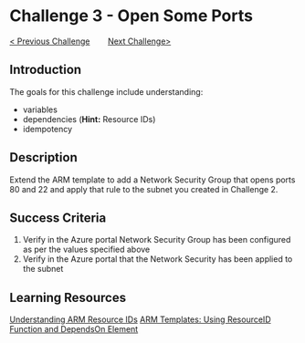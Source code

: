 # Challenge 3 - Open Some Ports

[< Previous Challenge](./ARM-Challenge-02.md)&nbsp;&nbsp;&nbsp;&nbsp;&nbsp;&nbsp;&nbsp;&nbsp;[Next Challenge>](./ARM-Challenge-04.md)

## Introduction

The goals for this challenge include understanding:
 - variables
 - dependencies (**Hint:** Resource IDs)
 - idempotency

## Description

Extend the ARM template to add a Network Security Group that opens ports 80 and 22 and apply that rule to the subnet you created in Challenge 2.


## Success Criteria

1. Verify in the Azure portal Network Security Group has been configured as per the values specified above
1. Verify in the Azure portal that the Network Security has been applied to the subnet

## Learning Resources

[Understanding ARM Resource IDs](https://docs.microsoft.com/en-us/azure/azure-resource-manager/templates/template-functions-resource#resourceid)
[ARM Templates: Using ResourceID Function and DependsOn Element](http://techgenix.com/arm-templates-resourceid/)